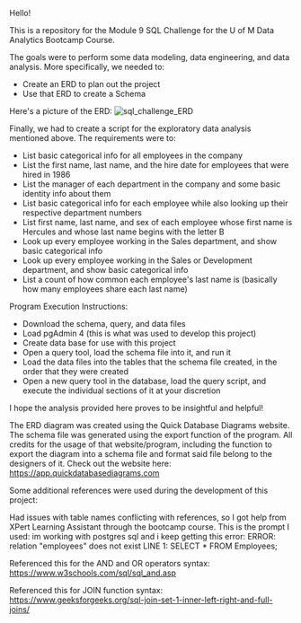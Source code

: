 Hello!

This is a repository for the Module 9 SQL Challenge for the U of M Data Analytics Bootcamp Course.

The goals were to perform some data modeling, data engineering, and data analysis. More specifically, we needed to:

  - Create an ERD to plan out the project
  - Use that ERD to create a Schema

Here's a picture of the ERD:
![sql_challenge_ERD](https://github.com/user-attachments/assets/c7173706-ce61-410a-9f88-99d620230247)


Finally, we had to create a script for the exploratory data analysis mentioned above. The requirements were to:

  - List basic categorical info for all employees in the company
  - List the first name, last name, and the hire date for employees that were hired in 1986
  - List the manager of each department in the company and some basic identity info about them
  - List basic categorical info for each employee while also looking up their respective department numbers
  - List first name, last name, and sex of each employee whose first name is Hercules and whose last name begins with the letter B
  - Look up every employee working in the Sales department, and show basic categorical info
  - Look up every employee working in the Sales or Development department, and show basic categorical info
  - List a count of how common each employee's last name is (basically how many employees share each last name)



Program Execution Instructions:

  - Download the schema, query, and data files
  - Load pgAdmin 4 (this is what was used to develop this project)
  - Create data base for use with this project
  - Open a query tool, load the schema file into it, and run it
  - Load the data files into the tables that the schema file created, in the order that they were created
  - Open a new query tool in the database, load the query script, and execute the individual sections of it at your discretion



I hope the analysis provided here proves to be insightful and helpful!



The ERD diagram was created using the Quick Database Diagrams website. The schema file was generated using the export function of the program. All credits for the usage of that website/program, including the function to export the diagram into a schema file and format said file belong to the designers of it. Check out the website here: https://app.quickdatabasediagrams.com



Some additional references were used during the development of this project:

Had issues with table names conflicting with references, so I got help from XPert Learning Assistant through the bootcamp course. This is the prompt I used:
im working with postgres sql and i keep getting this error: ERROR: relation "employees" does not exist LINE 1: SELECT * FROM Employees;

Referenced this for the AND and OR operators syntax:
https://www.w3schools.com/sql/sql_and.asp

Referenced this for JOIN function syntax:
https://www.geeksforgeeks.org/sql-join-set-1-inner-left-right-and-full-joins/
